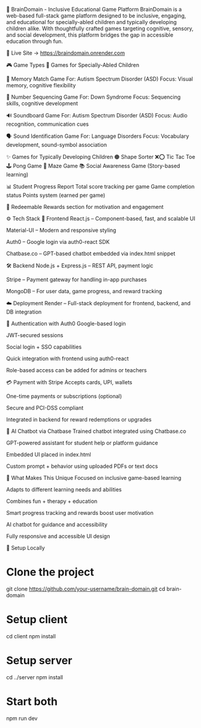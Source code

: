 🧠 BrainDomain - Inclusive Educational Game Platform
BrainDomain is a web-based full-stack game platform designed to be inclusive, engaging, and educational for specially-abled children and typically developing children alike. With thoughtfully crafted games targeting cognitive, sensory, and social development, this platform bridges the gap in accessible education through fun.

🔗 Live Site → https://braindomain.onrender.com

🎮 Game Types
🌈 Games for Specially-Abled Children

🧩 Memory Match Game
For: Autism Spectrum Disorder (ASD)
Focus: Visual memory, cognitive flexibility

🔢 Number Sequencing Game
For: Down Syndrome
Focus: Sequencing skills, cognitive development

🔊 Soundboard Game
For: Autism Spectrum Disorder (ASD)
Focus: Audio recognition, communication cues

🗣️ Sound Identification Game
For: Language Disorders
Focus: Vocabulary development, sound-symbol association

✨ Games for Typically Developing Children
🟠 Shape Sorter
❌⭕ Tic Tac Toe
🕹️ Pong Game
🧭 Maze Game
📚 Social Awareness Game (Story-based learning)

📊 Student Progress Report
Total score tracking per game
Game completion status
Points system (earned per game)

🎁 Redeemable Rewards section for motivation and engagement

⚙️ Tech Stack
🔮 Frontend
React.js – Component-based, fast, and scalable UI

Material-UI – Modern and responsive styling

Auth0 – Google login via auth0-react SDK

Chatbase.co – GPT-based chatbot embedded via index.html snippet

🛠️ Backend
Node.js + Express.js – REST API, payment logic

Stripe – Payment gateway for handling in-app purchases

MongoDB – For user data, game progress, and reward tracking

☁️ Deployment
Render – Full-stack deployment for frontend, backend, and DB integration

🔐 Authentication with Auth0
Google-based login

JWT-secured sessions

Social login + SSO capabilities

Quick integration with frontend using auth0-react

Role-based access can be added for admins or teachers

💳 Payment with Stripe
Accepts cards, UPI, wallets

One-time payments or subscriptions (optional)

Secure and PCI-DSS compliant

Integrated in backend for reward redemptions or upgrades

💬 AI Chatbot via Chatbase
Trained chatbot integrated using Chatbase.co

GPT-powered assistant for student help or platform guidance

Embedded UI placed in index.html

Custom prompt + behavior using uploaded PDFs or text docs

🧠 What Makes This Unique
Focused on inclusive game-based learning

Adapts to different learning needs and abilities

Combines fun + therapy + education

Smart progress tracking and rewards boost user motivation

AI chatbot for guidance and accessibility

Fully responsive and accessible UI design

🚀 Setup Locally

# Clone the project
git clone https://github.com/your-username/brain-domain.git
cd brain-domain

# Setup client
cd client
npm install

# Setup server
cd ../server
npm install

# Start both
npm run dev

